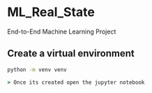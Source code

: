 # ML_Real_State
End-to-End Machine Learning Project

## Create a virtual environment
```cmd
python -m venv venv

> Once its created open the jupyter notebook





